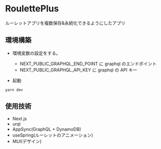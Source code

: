 # RoulettePlus

ルーレットアプリを複数保存&永続化できるようにしたアプリ

## 環境構築

- 環境変数の設定をする。

  - NEXT_PUBLIC_GRAPHQL_END_POINT に graphql のエンドポイント
  - NEXT_PUBLIC_GRAPHQL_API_KEY に graphql の API キー

- 起動

```
yarn dev
```

## 使用技術

- Next.js
- urql
- AppSync(GraphQL + DynamoDB)
- useSpring(ルーレットのアニメーション)
- MUI(デザイン)
